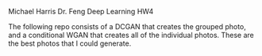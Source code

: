 Michael Harris
Dr. Feng
Deep Learning
HW4

The following repo consists of a DCGAN that creates the grouped photo, and a conditional WGAN that creates all of the individual photos. These are the best photos that I could generate.
